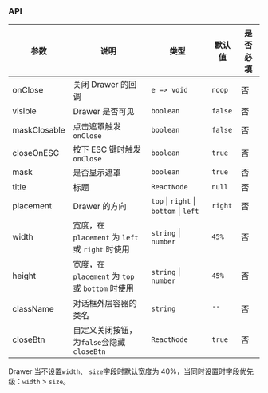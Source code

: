 ### API


| 参数         | 说明                                             | 类型                                   | 默认值  | 是否必填 |
| ------------ | ------------------------------------------------ | -------------------------------------- | ------- | -------- |
| onClose      | 关闭 Drawer 的回调                               | `e => void`                            | `noop`  | 否       |
| visible      | Drawer 是否可见                                  | `boolean`                              | `false` | 否       |
| maskClosable | 点击遮罩触发`onClose`                            | `boolean`                              | `false` | 否       |
| closeOnESC   | 按下 ESC 键时触发`onClose`                       | `boolean`                              | `true`  | 否       |
| mask         | 是否显示遮罩                                     | `boolean`                              | `true`  | 否       |
| title        | 标题                                             | `ReactNode`                            | `null`  | 否       |
| placement    | Drawer 的方向                                    | `top` \| `right` \| `bottom` \| `left` | `right` | 否       |
| width        | 宽度，在 `placement` 为 `left` 或 `right` 时使用 | `string` \| `number`                   | `45%`   | 否       |
| height       | 宽度，在 `placement` 为 `top` 或 `bottom` 时使用 | `string` \| `number`                   | `45%`   | 否       |
| className    | 对话框外层容器的类名                             | `string`                               | `''`    | 否       |
| closeBtn     | 自定义关闭按钮，为`false`会隐藏`closeBtn`        | `ReactNode`                            | `true`  | 否       |

Drawer 当不设置`width`、 `size`字段时默认宽度为 40%，当同时设置时字段优先级：`width` > `size`。